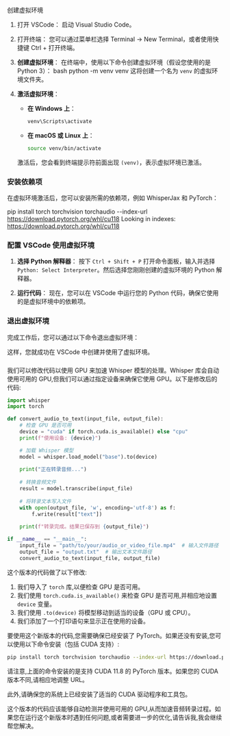 创建虚拟环境
1. 打开 VSCode：
启动 Visual Studio Code。
2. 打开终端：
您可以通过菜单栏选择 Terminal -> New Terminal，或者使用快捷键 Ctrl + 打开终端。
3. **创建虚拟环境**： 在终端中，使用以下命令创建虚拟环境（假设您使用的是 Python 3）： bash
python -m venv venv
   这将创建一个名为 `venv` 的虚拟环境文件夹。

4. **激活虚拟环境**：
   - **在 Windows 上**：
     ```bash
     venv\Scripts\activate
     ```
   - **在 macOS 或 Linux 上**：
     ```bash
     source venv/bin/activate
     ```

   激活后，您会看到终端提示符前面出现 `(venv)`，表示虚拟环境已激活。

### 安装依赖项

在虚拟环境激活后，您可以安装所需的依赖项，例如 WhisperJax 和 PyTorch：


pip install torch torchvision torchaudio --index-url https://download.pytorch.org/whl/cu118
Looking in indexes: https://download.pytorch.org/whl/cu118



### 配置 VSCode 使用虚拟环境

1. **选择 Python 解释器**：
   按下 `Ctrl + Shift + P` 打开命令面板，输入并选择 `Python: Select Interpreter`。然后选择您刚刚创建的虚拟环境的 Python 解释器。

2. **运行代码**：
   现在，您可以在 VSCode 中运行您的 Python 代码，确保它使用的是虚拟环境中的依赖项。

### 退出虚拟环境

完成工作后，您可以通过以下命令退出虚拟环境：



这样，您就成功在 VSCode 中创建并使用了虚拟环境。


###

我们可以修改代码以使用 GPU 来加速 Whisper 模型的处理。Whisper 库会自动使用可用的 GPU,但我们可以通过指定设备来确保它使用 GPU。以下是修改后的代码:

```python:WhisperJax2Txt.py
import whisper
import torch

def convert_audio_to_text(input_file, output_file):
    # 检查 GPU 是否可用
    device = "cuda" if torch.cuda.is_available() else "cpu"
    print(f"使用设备: {device}")

    # 加载 Whisper 模型
    model = whisper.load_model("base").to(device)
    
    print("正在转录音频...")
    
    # 转换音频文件
    result = model.transcribe(input_file)
    
    # 将转录文本写入文件
    with open(output_file, 'w', encoding='utf-8') as f:
        f.write(result["text"])
    
    print(f"转录完成。结果已保存到 {output_file}")

if __name__ == "__main__":
    input_file = "path/to/your/audio_or_video_file.mp4"  # 输入文件路径
    output_file = "output.txt"  # 输出文本文件路径
    convert_audio_to_text(input_file, output_file)
```

这个版本的代码做了以下修改:

1. 我们导入了 `torch` 库,以便检查 GPU 是否可用。
2. 我们使用 `torch.cuda.is_available()` 来检查 GPU 是否可用,并相应地设置 `device` 变量。
3. 我们使用 `.to(device)` 将模型移动到适当的设备（GPU 或 CPU）。
4. 我们添加了一个打印语句来显示正在使用的设备。

要使用这个新版本的代码,您需要确保已经安装了 PyTorch。如果还没有安装,您可以使用以下命令安装（包括 CUDA 支持）:

```bash
pip install torch torchvision torchaudio --index-url https://download.pytorch.org/whl/cu118
```

请注意,上面的命令安装的是支持 CUDA 11.8 的 PyTorch 版本。如果您的 CUDA 版本不同,请相应地调整 URL。

此外,请确保您的系统上已经安装了适当的 CUDA 驱动程序和工具包。

这个版本的代码应该能够自动检测并使用可用的 GPU,从而加速音频转录过程。如果您在运行这个新版本时遇到任何问题,或者需要进一步的优化,请告诉我,我会继续帮您解决。